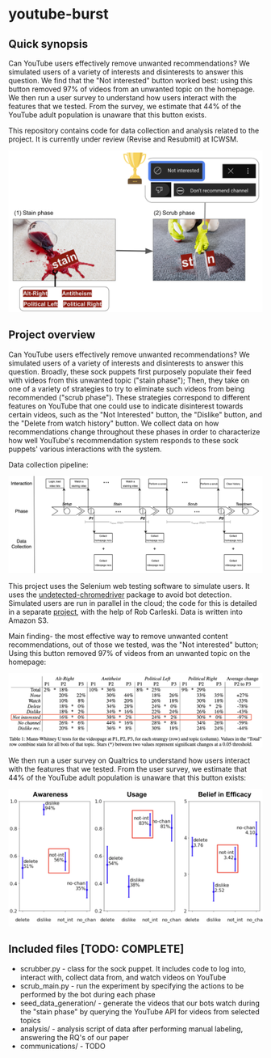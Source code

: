 # youtube-burst

## Quick synopsis

Can YouTube users effectively remove unwanted recommendations? We simulated users of a variety of interests and disinterests to answer this question. We find that the "Not interested" button worked best: using this button removed 97% of videos from an unwanted topic on the homepage. We then run a user survey to understand how users interact with the features that we tested. From the survey, we estimate that 44% of the YouTube adult population is unaware that this button exists.

This repository contains code for data collection and analysis related to the project. It is currently under review (Revise and Resubmit) at ICWSM.

![cartoon_overview](./figures/cartoon_overview.png)

## Project overview

Can YouTube users effectively remove unwanted recommendations? We simulated users of a variety of interests and disinterests to answer this question. Broadly, these sock puppets first purposely populate their feed with videos from this unwanted topic ("stain phase"); Then, they take on one of a variety of strategies to try to eliminate such videos from being recommended ("scrub phase"). These strategies correspond to different features on YouTube that one could use to indicate disinterest towards certain videos, such as the "Not Interested" button, the "Dislike" button, and the "Delete from watch history" button. We collect data on how recommendations change throughout these phases in order to characterize how well YouTube's recommendation system responds to these sock puppets' various interactions with the system. 

Data collection pipeline:

![Data collection pipeline](./figures/data_collection_pipeline.png)

This project uses the Selenium web testing software to simulate users. It uses the [undetected-chromedriver](https://github.com/ultrafunkamsterdam/undetected-chromedriver)  package to avoid bot detection. Simulated users are run in parallel in the cloud; the code for this is detailed in a separate [project](https://github.com/carleski/ytburst-terraform), with the help of Rob Carleski. Data is written into Amazon S3.

Main finding- the most effective way to remove unwanted content recommendations, out of those we tested, was the "Not interested" button; Using this button removed 97% of videos from an unwanted topic on the homepage:

![Second-pass homepage analysis](./figures/mwu_homepage.png)

We then run a user survey on Qualtrics to understand how users interact with the features that we tested. From the user survey, we estimate that 44% of the YouTube adult population is unaware that this button exists:

![Post-stratification results](./figures/post_stratification_results.png)

## Included files [TODO: COMPLETE]

* scrubber.py - class for the sock puppet. It includes code to log into, interact with, collect data from, and watch videos on YouTube
* scrub_main.py - run the experiment by specifying the actions to be performed by the bot during each phase
* seed_data_generation/ - generate the videos that our bots watch during the "stain phase" by querying the YouTube API for videos from selected topics
* analysis/ - analysis script of data after performing manual labeling, answering the RQ's of our paper
* communications/ - TODO
